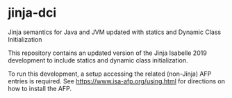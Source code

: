# jinja-dci
Jinja semantics for Java and JVM updated with statics and Dynamic Class Initialization

This repository contains an updated version of the Jinja Isabelle 2019 development to include statics and dynamic class initialization.

To run this development, a setup accessing the related (non-Jinja) AFP entries is required.
See https://www.isa-afp.org/using.html for directions on how to install the AFP.
